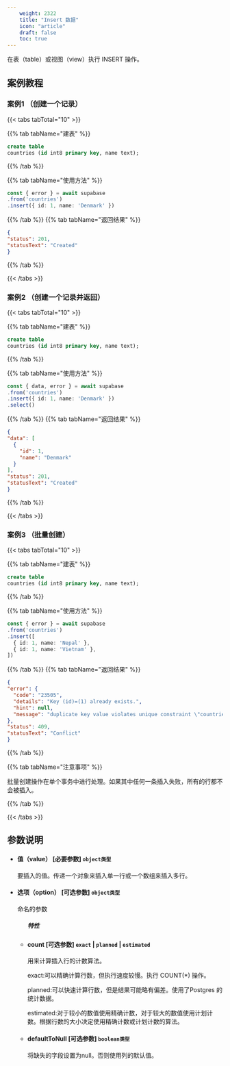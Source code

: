 ```yaml
---
    weight: 2322
    title: "Insert 数据"
    icon: "article"
    draft: false
    toc: true
---
```


在表（table）或视图（view）执行 INSERT 操作。



## 案例教程

### 案例1 （创建一个记录）

{{< tabs tabTotal="10" >}}
 

{{% tab tabName="建表" %}}



  ```sql
create table
  countries (id int8 primary key, name text);
  ```



{{% /tab %}}

{{% tab tabName="使用方法" %}}



  ```ts
const { error } = await supabase
  .from('countries')
  .insert({ id: 1, name: 'Denmark' })
  ```



{{% /tab %}}
{{% tab tabName="返回结果" %}}



  ```json
{
  "status": 201,
  "statusText": "Created"
}
  ```


{{% /tab %}}

{{< /tabs >}}



### 案例2 （创建一个记录并返回）

{{< tabs tabTotal="10" >}}
 

{{% tab tabName="建表" %}}



  ```sql
create table
  countries (id int8 primary key, name text);

  ```



{{% /tab %}}

{{% tab tabName="使用方法" %}}



  ```ts
const { data, error } = await supabase
  .from('countries')
  .insert({ id: 1, name: 'Denmark' })
  .select()
  ```



{{% /tab %}}
{{% tab tabName="返回结果" %}}



  ```json
{
  "data": [
    {
      "id": 1,
      "name": "Denmark"
    }
  ],
  "status": 201,
  "statusText": "Created"
}
  ```


{{% /tab %}}

{{< /tabs >}}


### 案例3 （批量创建）

{{< tabs tabTotal="10" >}}
 

{{% tab tabName="建表" %}}



  ```sql
create table
  countries (id int8 primary key, name text);
  ```



{{% /tab %}}

{{% tab tabName="使用方法" %}}



  ```ts
const { error } = await supabase
  .from('countries')
  .insert([
    { id: 1, name: 'Nepal' },
    { id: 1, name: 'Vietnam' },
  ])
  ```



{{% /tab %}}
{{% tab tabName="返回结果" %}}



  ```json
{
  "error": {
    "code": "23505",
    "details": "Key (id)=(1) already exists.",
    "hint": null,
    "message": "duplicate key value violates unique constraint \"countries_pkey\""
  },
  "status": 409,
  "statusText": "Conflict"
}
  ```



{{% /tab %}}

{{% tab tabName="注意事项" %}}



批量创建操作在单个事务中进行处理。如果其中任何一条插入失败，所有的行都不会被插入。
  


{{% /tab %}}

{{< /tabs >}}



## 参数说明


<ul className="method-list-group">
  
<li className="method-list-item">
  <h4 className="method-list-item-label">
    <span className="method-list-item-label-name">
      值（value）
    </span>
    <span className="method-list-item-label-badge required">
      [必要参数]
    </span>
    <span className="method-list-item-validation">
      <code>object类型</code>
    </span>
  </h4>
  <div class="method-list-item-description">

要插入的值。传递一个对象来插入单一行或一个数组来插入多行。

  </div>

</li>


<li className="method-list-item">
  <h4 className="method-list-item-label">
    <span className="method-list-item-label-name">
      选项（option）
    </span>
    <span className="method-list-item-label-badge required">
      [可选参数]
    </span>
    <span className="method-list-item-validation">
      <code>object类型</code>
    </span>
  </h4>
  <div class="method-list-item-description">

命名的参数

  </div>
  
<ul className="method-list-group">
  <h5 class="method-list-title method-list-title-isChild expanded">特性</h5>

<li className="method-list-item">
  <h4 className="method-list-item-label">
    <span className="method-list-item-label-name">
      count
    </span>
    <span className="method-list-item-label-badge false">
      [可选参数]
    </span>
    <span className="method-list-item-validation">
      <code>exact</code> | <code>planned</code> | <code>estimated</code>
    </span>
  </h4>
  <div class="method-list-item-description">

用来计算插入行的计数算法。

exact:可以精确计算行数，但执行速度较慢。执行 COUNT(*) 操作。

planned:可以快速计算行数，但是结果可能略有偏差。使用了Postgres
的统计数据。

estimated:对于较小的数值使用精确计数，对于较大的数值使用计划计数。根据行数的大小决定使用精确计数或计划计数的算法。

  </div>
  
</li>


<li className="method-list-item">
  <h4 className="method-list-item-label">
    <span className="method-list-item-label-name">
      defaultToNull
    </span>
    <span className="method-list-item-label-badge false">
      [可选参数]
    </span>
    <span className="method-list-item-validation">
      <code>boolean类型</code>
    </span>
  </h4>
  <div class="method-list-item-description">

将缺失的字段设置为null。否则使用列的默认值。

  </div>
  
</li>



</ul>

</li>

</ul>














